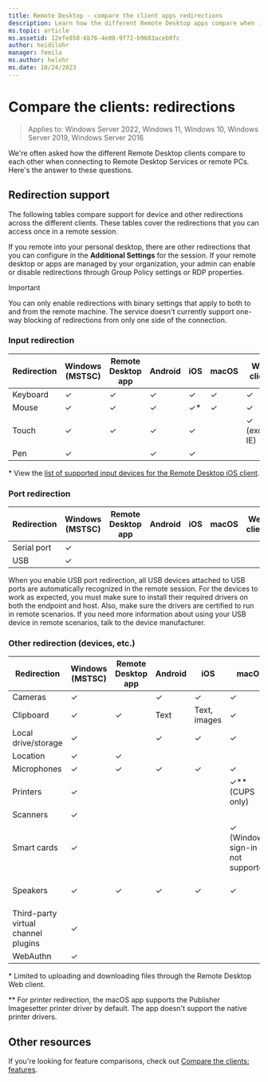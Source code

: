 ```yaml
---
title: Remote Desktop - compare the client apps redirections
description: Learn how the different Remote Desktop apps compare when it comes to redirections.
ms.topic: article
ms.assetid: 12efe858-6b76-4e08-9f72-b9603aceb0fc
author: heidilohr
manager: femila
ms.author: helohr
ms.date: 10/24/2023
---
```


# Compare the clients: redirections

>Applies to: Windows Server 2022, Windows 11, Windows 10, Windows Server 2019, Windows Server 2016

We're often asked how the different Remote Desktop clients compare to each other when connecting to Remote Desktop Services or remote PCs. Here's the answer to these questions.

## Redirection support

The following tables compare support for device and other redirections across the different clients. These tables cover the redirections that you can access once in a remote session.

If you remote into your personal desktop, there are other redirections that you can configure in the **Additional Settings** for the session. If your remote desktop or apps are managed by your organization, your admin can enable or disable redirections through Group Policy settings or RDP properties.

>[!IMPORTANT]
>You can only enable redirections with binary settings that apply to both to and from the remote machine. The service doesn't currently support one-way blocking of redirections from only one side of the connection.

### Input redirection

| Redirection | Windows</br>(MSTSC) | Remote Desktop app | Android | iOS | macOS | Web client    |
|-------------|---------------------------|---------------|---------|-----|-------|---------------|
| Keyboard    | ✓                         | ✓             | ✓       | ✓   | ✓     | ✓             |
| Mouse       | ✓                         | ✓             | ✓       | ✓\* | ✓     | ✓             |
| Touch       | ✓                         | ✓             | ✓       | ✓   |       | ✓ (except IE) |
| Pen         | ✓                         |               | ✓       | ✓   | | |

\* View the [list of supported input devices for the Remote Desktop iOS client](remote-desktop-ios.md#supported-input-devices-and-redirection).

### Port redirection

| Redirection | Windows</br>(MSTSC) | Remote Desktop app | Android | iOS | macOS | Web client |
|-------------|---------------------------|---------------|---------|-----|-------|------------|
| Serial port | ✓                         |               |         |     |       |            |
| USB         | ✓                         |               |         |     |       |            |

When you enable USB port redirection, all USB devices attached to USB ports are automatically recognized in the remote session. For the devices to work as expected, you must make sure to install their required drivers on both the endpoint and host. Also, make sure the drivers are certified to run in remote scenarios. If you need more information about using your USB device in remote scenarios, talk to the device manufacturer.

### Other redirection (devices, etc.)

| Redirection         | Windows</br>(MSTSC) | Remote Desktop app | Android | iOS         | macOS                           | Web client    |
|---------------------|---------------------------|---------------|---------|--------------|---------------------------------|---------------|
| Cameras             | ✓                         |               |  ✓       |   ✓          | ✓                               | ✓              |
| Clipboard           | ✓                         | ✓             | Text    | Text, images | ✓                               | Text          |
| Local drive/storage | ✓                         |               | ✓       | ✓            | ✓                               |  ✓\*             |
| Location            | ✓                         | ✓             |         |              |                                 |               |
| Microphones         | ✓                         | ✓             | ✓       |  ✓           | ✓                               | ✓             |
| Printers            | ✓                         |               |         |              | ✓\*\* (CUPS only)                   | PDF print     |
| Scanners            | ✓                         |               |         |              |                                 |               |
| Smart cards         | ✓                         |               |         |              | ✓ (Windows sign-in not supported) |               |
| Speakers            | ✓                         | ✓             | ✓       | ✓            | ✓                               | ✓ (except IE) |
| Third-party virtual channel plugins | ✓         |               |         |              |                                 |               |
| WebAuthn            | ✓                         |               |         |              |                                 |               |

\* Limited to uploading and downloading files through the Remote Desktop Web client.

\*\* For printer redirection, the macOS app supports the Publisher Imagesetter printer driver by default. The app doesn't support the native printer drivers.

## Other resources

If you're looking for feature comparisons, check out [Compare the clients: features](remote-desktop-features.md).
